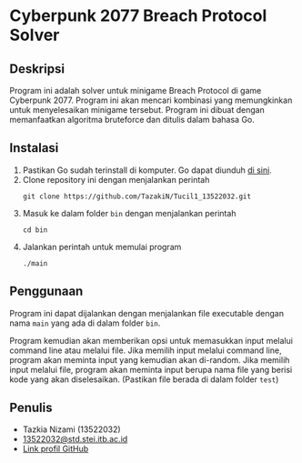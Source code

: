 # Cyberpunk 2077 Breach Protocol Solver

## Deskripsi

Program ini adalah solver untuk minigame Breach Protocol di game Cyberpunk 2077. Program ini akan mencari kombinasi yang memungkinkan untuk menyelesaikan minigame tersebut. Program ini dibuat dengan memanfaatkan algoritma bruteforce dan ditulis dalam bahasa Go.

## Instalasi

1. Pastikan Go sudah terinstall di komputer. Go dapat diunduh [di sini](https://golang.org/dl/).
2. Clone repository ini dengan menjalankan perintah
   ```
   git clone https://github.com/TazakiN/Tucil1_13522032.git
   ```
4. Masuk ke dalam folder `bin` dengan menjalankan perintah
   ```
   cd bin
   ```
6. Jalankan perintah untuk memulai program
   ```
   ./main
   ```

## Penggunaan

Program ini dapat dijalankan dengan menjalankan file executable dengan nama `main` yang ada di dalam folder `bin`.

Program kemudian akan memberikan opsi untuk memasukkan input melalui command line atau melalui file.
Jika memilih input melalui command line, program akan meminta input yang kemudian akan di-random.
Jika memilih input melalui file, program akan meminta input berupa nama file yang berisi kode yang akan diselesaikan. (Pastikan file berada di dalam folder `test`)

## Penulis

- Tazkia Nizami (13522032)
- 13522032@std.stei.itb.ac.id
- [Link profil GitHub](https://github.com/TazakiN)
